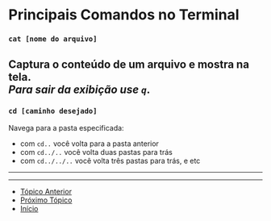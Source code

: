 # Principais Comandos no Terminal

### `cat [nome do arquivo]`
Captura o conteúdo de um arquivo e mostra na tela.  
 _Para sair da exibição use  `q`_.
---

### `cd [caminho desejado]`
Navega para a pasta especificada:  
* com `cd..` você volta para a pasta anterior
* com `cd../..` você volta duas pastas para trás
* com `cd../../..` você volta três pastas para trás, e etc  
--- 

***
* [Tópico Anterior](InstalacaoEConfiguracao.md)
* [Próximo Tópico]()
* [Início](README.md)